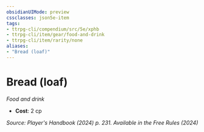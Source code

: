 ```yaml
---
obsidianUIMode: preview
cssclasses: json5e-item
tags:
- ttrpg-cli/compendium/src/5e/xphb
- ttrpg-cli/item/gear/food-and-drink
- ttrpg-cli/item/rarity/none
aliases: 
- "Bread (loaf)"
---
```

# Bread (loaf)
*Food and drink*  

- **Cost**: 2 cp

*Source: Player's Handbook (2024) p. 231. Available in the Free Rules (2024)*